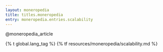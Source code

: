 ```yaml
---
layout: moneropedia
title: titles.moneropedia
entry: moneropedia.entries.scalability
---
```


@moneropedia_article

{% t global.lang_tag %}
{% tf resources/moneropedia/scalability.md %}
